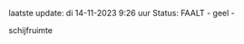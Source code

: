 laatste update: 
di 14-11-2023  9:26   uur 
Status: FAALT - geel - 
<div class="service Y">schijfruimte</div>